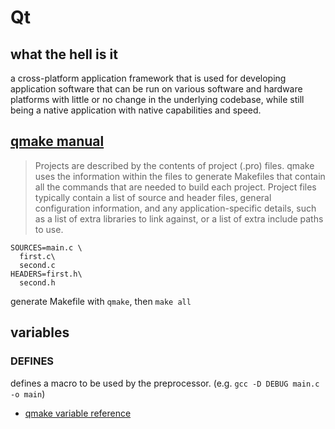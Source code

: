 # Qt

## what the hell is it
a cross-platform application framework that is used for developing application software that can be run on various software and hardware platforms with little or no change in the underlying codebase, while still being a native application with native capabilities and speed.

## [qmake manual](http://doc.qt.io/qt-5/qmake-manual.html)
>Projects are described by the contents of project (.pro) files. qmake uses the information within the files to generate Makefiles that contain all the commands that are needed to build each project. Project files typically contain a list of source and header files, general configuration information, and any application-specific details, such as a list of extra libraries to link against, or a list of extra include paths to use.

```qmake
SOURCES=main.c \
  first.c\
  second.c
HEADERS=first.h\
  second.h
```
generate Makefile with `qmake`, then `make all`

## variables
### DEFINES
defines a macro to be used by the preprocessor. (e.g. `gcc -D DEBUG main.c -o main`)

* [qmake variable reference](http://doc.qt.io/qt-5/qmake-variable-reference.html#qt)
